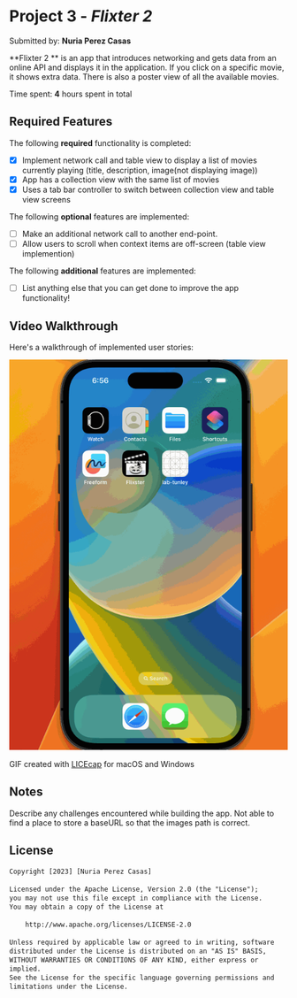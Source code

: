 # Project 3 - *Flixter 2*

Submitted by: **Nuria Perez Casas**

**Flixter 2 ** is an app that introduces networking and gets data from an online API and displays it in the application. If you click on a specific movie, it shows extra data. There is also a poster view of all the available movies.  

Time spent: **4** hours spent in total

## Required Features

The following **required** functionality is completed:

- [X] Implement network call and table view to display a list of movies currently playing (title, description, image(not displaying image))
- [X] App has a collection view with the same list of movies
- [X] Uses a tab bar controller to switch between collection view and table view screens
 
The following **optional** features are implemented:

- [ ] Make an additional network call to another end-point.    
- [ ] Allow users to scroll when context items are off-screen (table view implemention)

The following **additional** features are implemented:

- [ ] List anything else that you can get done to improve the app functionality!

## Video Walkthrough

Here's a walkthrough of implemented user stories:

![](flixter2-demo-1.gif)

<!-- Replace this with whatever GIF tool you used! -->
GIF created with [LICEcap](https://www.cockos.com/licecap/) for macOS and Windows
<!-- Recommended tools:
[Kap](https://getkap.co/) for macOS
[ScreenToGif](https://www.screentogif.com/) for Windows
[peek](https://github.com/phw/peek) for Linux. -->

## Notes

Describe any challenges encountered while building the app. Not able to find a place to store a baseURL so that the images path is correct. 

## License

    Copyright [2023] [Nuria Perez Casas]

    Licensed under the Apache License, Version 2.0 (the "License");
    you may not use this file except in compliance with the License.
    You may obtain a copy of the License at

        http://www.apache.org/licenses/LICENSE-2.0

    Unless required by applicable law or agreed to in writing, software
    distributed under the License is distributed on an "AS IS" BASIS,
    WITHOUT WARRANTIES OR CONDITIONS OF ANY KIND, either express or implied.
    See the License for the specific language governing permissions and
    limitations under the License.

